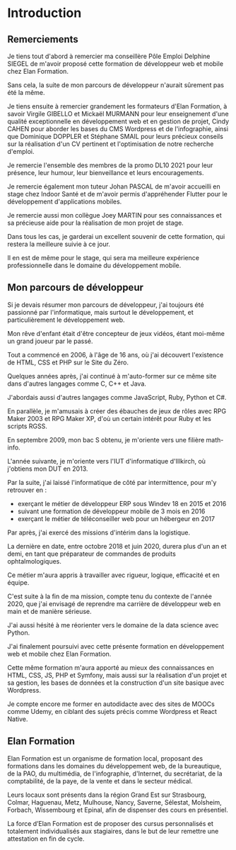 # Introduction

## Remerciements

Je tiens tout d'abord à remercier ma conseillère Pôle Emploi Delphine SIEGEL de m'avoir proposé cette formation de développeur web et mobile chez Elan Formation.

Sans cela, la suite de mon parcours de développeur n'aurait sûrement pas été la même.

Je tiens ensuite à remercier grandement les formateurs d'Elan Formation, à savoir Virgile GIBELLO et Mickaël MURMANN pour leur enseignement d'une qualité exceptionnelle en développement web et en gestion de projet, Cindy CAHEN pour aborder les bases du CMS Wordpress et de l'infographie, ainsi que Dominique DOPPLER et Stéphane SMAIL pour leurs précieux conseils sur la réalisation d'un CV pertinent et l'optimisation de notre recherche d'emploi.

Je remercie l'ensemble des membres de la promo DL10 2021 pour leur présence, leur humour, leur bienveillance et leurs encouragements.

Je remercie également mon tuteur Johan PASCAL de m'avoir accueilli en stage chez Indoor Santé et de m'avoir permis d'appréhender Flutter pour le développement d'applications mobiles.

Je remercie aussi mon collègue Joey MARTIN pour ses connaissances et sa précieuse aide pour la réalisation de mon projet de stage.

Dans tous les cas, je garderai un excellent souvenir de cette formation, qui restera la meilleure suivie à ce jour.

Il en est de même pour le stage, qui sera ma meilleure expérience professionnelle dans le domaine du développement mobile.

## Mon parcours de développeur

Si je devais résumer mon parcours de développeur, j'ai toujours été passionné par l'informatique, mais surtout le développement, et particulièrement le développement web.

Mon rêve d'enfant était d'être concepteur de jeux vidéos, étant moi-même un grand joueur par le passé.

Tout a commencé en 2006, à l'âge de 16 ans, où j'ai découvert l'existence de HTML, CSS et PHP sur le Site du Zéro.

Quelques années après, j'ai continué à m'auto-former sur ce même site dans d'autres langages comme C, C++ et Java.

J'abordais aussi d'autres langages comme JavaScript, Ruby, Python et C#.

En parallèle, je m'amusais à créer des ébauches de jeux de rôles avec RPG Maker 2003 et RPG Maker XP, d'où un certain intérêt pour Ruby et les scripts RGSS.

En septembre 2009, mon bac S obtenu, je m'oriente vers une filière math-info.

L'année suivante, je m'oriente vers l'IUT d'informatique d'Illkirch, où j'obtiens mon DUT en 2013.

Par la suite, j'ai laissé l'informatique de côté par intermittence, pour m'y retrouver en :
- exerçant le métier de développeur ERP sous Windev 18 en 2015 et 2016
- suivant une formation de développeur mobile de 3 mois en 2016
- exerçant le métier de téléconseiller web pour un hébergeur en 2017

Par après, j'ai exercé des missions d'intérim dans la logistique.

La dernière en date, entre octobre 2018 et juin 2020, durera plus d'un an et demi, en tant que préparateur de commandes de produits ophtalmologiques.

Ce métier m'aura appris à travailler avec rigueur, logique, efficacité et en équipe.

C'est suite à la fin de ma mission, compte tenu du contexte de l'année 2020, que j'ai envisagé de reprendre ma carrière de développeur web en main et de manière sérieuse.

J'ai aussi hésité à me réorienter vers le domaine de la data science avec Python.

J'ai finalement poursuivi avec cette présente formation en développement web et mobile chez Elan Formation.

Cette même formation m'aura apporté au mieux des connaissances en HTML, CSS, JS, PHP et Symfony, mais aussi sur la réalisation d'un projet et sa gestion, les bases de données et la construction d'un site basique avec Wordpress.

Je compte encore me former en autodidacte avec des sites de MOOCs comme Udemy, en ciblant des sujets précis comme Wordpress et React Native.

## Elan Formation

Elan Formation est un organisme de formation local, proposant des formations dans les domaines du développement web, de la bureautique, de la PAO, du multimédia, de l'infographie, d'Internet, du secrétariat, de la comptabilité, de la paye, de la vente et dans le secteur médical.

Leurs locaux sont présents dans la région Grand Est sur Strasbourg, Colmar, Haguenau, Metz, Mulhouse, Nancy, Saverne, Sélestat, Molsheim, Forbach, Wissembourg et Epinal, afin de dispenser des cours en présentiel.

La force d’Elan Formation est de proposer des cursus personnalisés et totalement individualisés aux
stagiaires, dans le but de leur remettre une attestation en fin de cycle.

<div class="page-break"></div>